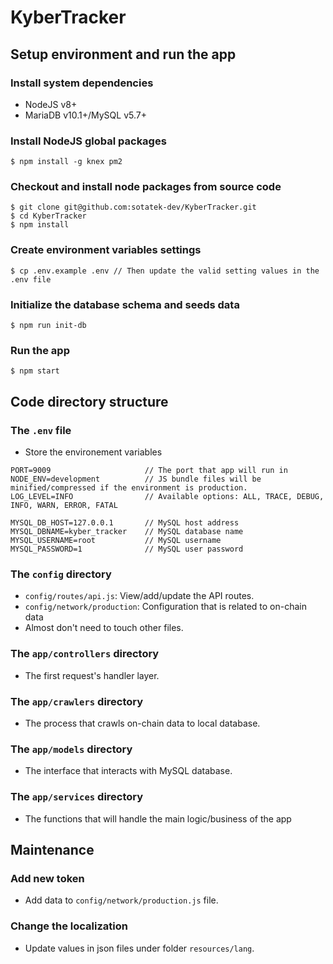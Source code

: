 # KyberTracker

## Setup environment and run the app
### Install system dependencies
- NodeJS v8+
- MariaDB v10.1+/MySQL v5.7+

### Install NodeJS global packages
```
$ npm install -g knex pm2
```

### Checkout and install node packages from source code
```
$ git clone git@github.com:sotatek-dev/KyberTracker.git
$ cd KyberTracker
$ npm install
```

### Create environment variables settings
```
$ cp .env.example .env // Then update the valid setting values in the .env file
```

### Initialize the database schema and seeds data
```
$ npm run init-db
```

### Run the app
```
$ npm start
```

## Code directory structure
### The `.env` file
- Store the environement variables
```
PORT=9009                     // The port that app will run in
NODE_ENV=development          // JS bundle files will be minified/compressed if the environment is production.
LOG_LEVEL=INFO                // Available options: ALL, TRACE, DEBUG, INFO, WARN, ERROR, FATAL

MYSQL_DB_HOST=127.0.0.1       // MySQL host address
MYSQL_DBNAME=kyber_tracker    // MySQL database name
MYSQL_USERNAME=root           // MySQL username
MYSQL_PASSWORD=1              // MySQL user password
```

### The `config` directory
- `config/routes/api.js`: View/add/update the API routes.
- `config/network/production`: Configuration that is related to on-chain data
- Almost don't need to touch other files.

### The `app/controllers` directory
- The first request's handler layer.

### The `app/crawlers` directory
- The process that crawls on-chain data to local database.

### The `app/models` directory
- The interface that interacts with MySQL database.

### The `app/services` directory
- The functions that will handle the main logic/business of the app

## Maintenance
### Add new token
- Add data to `config/network/production.js` file.

### Change the localization
- Update values in json files under folder `resources/lang`.